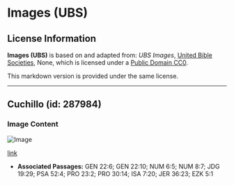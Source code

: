 # Images (UBS)

## License Information

**Images (UBS)** is based on and adapted from: _UBS Images_, [United Bible Societies](https://unitedbiblesocieties.org/), None, which is licensed under a [Public Domain CC0](https://creativecommons.org/public-domain/cc0/).

This markdown version is provided under the same license.



--------------------------------

## Cuchillo (id: 287984)

### Image Content

![Image](https://cdn.aquifer.bible/aquifer-content/resources/Media/WEB-0498_knife.jpg)

[link](https://cdn.aquifer.bible/aquifer-content/resources/Media/WEB-0498_knife.jpg)

* **Associated Passages:** GEN 22:6; GEN 22:10; NUM 6:5; NUM 8:7; JDG 19:29; PSA 52:4; PRO 23:2; PRO 30:14; ISA 7:20; JER 36:23; EZK 5:1

